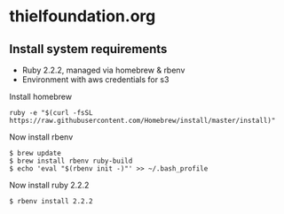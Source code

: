 # thielfoundation.org

## Install system requirements
- Ruby 2.2.2, managed via homebrew & rbenv
- Environment with aws credentials for s3


Install homebrew

`ruby -e "$(curl -fsSL https://raw.githubusercontent.com/Homebrew/install/master/install)"`

Now install rbenv
```
$ brew update
$ brew install rbenv ruby-build
$ echo 'eval "$(rbenv init -)"' >> ~/.bash_profile
```

Now install ruby 2.2.2
```
$ rbenv install 2.2.2
```

